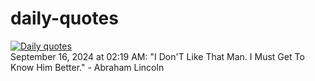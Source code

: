 # daily-quotes
[![Daily quotes](https://github.com/ceepu8/daily-quotes/actions/workflows/daily-quote.yml/badge.svg)](https://github.com/ceepu8/daily-quotes/actions/workflows/daily-quote.yml)<br/>
September 16, 2024 at 02:19 AM: "I Don'T Like That Man. I Must Get To Know Him Better." - Abraham Lincoln
